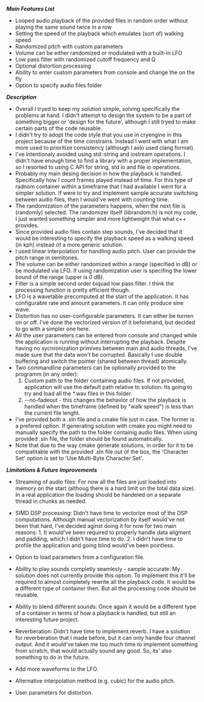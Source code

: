 ***Main Features List***

* Looped audio playback of the provided files in random order without playing the same sound twice in a row
* Setting the speed of the playback which emulates (sort of) walking speed
* Randomized pitch with custom parameters
* Volume can be either randomized or modulated with a built-in LFO
* Low pass filter with randomized cutoff frequency and Q
* Optional distortion processing
* Ability to enter custom parameters from console and change the on the fly
* Option to specify audio files folder

***Description***
- Overall I tryed to keep my solution simple, solving specifically the problems at hand. I didn't attempt to design the system to be a part of something bigger or 'design for the future', although I still tryed to make certain parts of the code reusable.
- I didn't try to adopt the code style that you use in cryengine in this project because of the time constrains. Instead I went with what I am more used to prioritize consistency (although I aslo used clang format).
- I've intentionaly avoided using std::string and iostream operations. I didn't have enough time to find a library with a proper implementation, so I resorted to using C API for string, std io and file io operations.
- Probably my main desing decision in how the playback is handled. Specifically how I count frames played instead of time. For this type of radnom container within a timeframe that I had available I went for a simpler solution. If were to try and implement sample accurate switching between audio files, then I would've went with counting time.
- The randomization of the parameters happens, when the next file is (randomly) selected. The randomizer itself (librandom.h) is not my code, I just wanted something simpler and more lightweight that what c++ <random> provides.
- Since provided audio files contain step sounds, I've decided that it would be interesting to specify the playback speed as a walking speed (in kph) instead of a more generic solution.
- I used linear interpolation for handling audio pitch. User can provide the pitch range in semitones.
- The volume can be either randomized within a range (specified in dB) or be modulated via LFO. If using randomization user is specifing the lower bound of the range (upper is 0 dB).
- Filter is a simple second order biquad low pass filter. I think the processing function is pretty efficient though. 
- LFO is a wavetable precomputed at the start of the application. It has configurable rate and amount parameters. It can only produce sine wave.
- Distortion has no user-configurable parameters. It can either be turnen on or off. I've done the vectorized version of it beforehand, but decided to go with a simpler one here.
- All the user parameters can be entered from console and changed while the application is running without interrupting the playback. Despite having no sycnronization primives between main and audio threads, I've made sure that the data won't be corrupted. Basically I use double buffering and switch the pointer (shared between thread) atomically.
- Two commandline parameters can be optionally provided to the programm (in any order):
	1. Custom path to the folder containing audio files. If not provided, application will use the default path relative to solution. Its going to try and load all the *.wav files in this folder.
	2. --no-fadeout - this changes the behavior of how the playback is handled when the timeframe (defined by "walk speed") is less than the current file lenght.
- I've provided	both a .sln file and a cmake file just in case. The former is a prefered option. If generating solution with cmake you might need to manually specify the path to the folder containig audio files. When using provided .sln file, the folder should be found automatically.
- Note that due to the way cmake generate solutions, in order for it to be compatitable with the provided .sln file out of the box, the 'Character Set' option is set to 'Use Multi-Byte Character Set'. 

***Limitations & Future Improvements***

* Streaming of audio files:
	For now all the files are just loaded into memory on the start (althoug there is a hard limit on the total data size). In a real application the loading should be handeled on a separate thread in chunks as needed.
* SIMD DSP processing:
	Didn't have time to vectorize most of the DSP computations. Although manual vectorization by itself would've not been that hard, I've decided aginst doing it for now for two main reasons: 
			1. It would've been required to properly handle data aligment and padding, which I didn't have time to do.
			2. I didn't have time to profile the application and going blind would've been pointless.

* Option to load parameters from a configuration file.
* Ability to play sounds completly seamlesly - sample accurate:
	My solution does not currently provide this option. To implement this it'll be required to almost completely rewrite all the playback code. It would be a different type of container then. But all the processing code should be reusable.
* Ability to blend different sounds:
	Once again it would be a different type of a container in terms of how a playback is handled, but still an interesting future project.
* Reverberation:
	Didn't have time to implement reverb. I have a solution for reverberation that I made before, but it can only handle four channel output. And it would've taken me too much time to implement something from scratch, that would actually sound any good. So, its' also something to do in the future.
* Add more waveforms to the LFO.
* Alternative interpolation method (e.g. cubic) for the audio pitch.
* User parameters for distortion.
